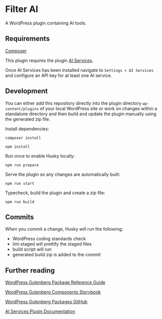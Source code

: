 # Filter AI

A WordPress plugin containing AI tools.

## Requirements

[Composer](https://getcomposer.org/download/)

This plugin requires the plugin [AI Services](https://wordpress.org/plugins/ai-services/).

Once AI Services has been installed navigate to `Settings > AI Services` and configure an API key for at least one AI service.

## Development

You can either add this repository directly into the plugin directory `wp-content/plugins` of your local WordPress site or work on changes within a standalone directory and then build and update the plugin manually using the generated zip file.

Install dependencies:

`composer install`

`npm install`

Run once to enable Husky locally:

`npm run prepare`

Serve the plugin so any changes are automatically built:

`npm run start`

Typecheck, build the plugin and create a zip file:

`npm run build`

## Commits

When you commit a change, Husky will run the following:

- WordPress coding standards check
- lint-staged will prettify the staged files
- build script will run
- generated build zip is added to the commit

## Further reading

[WordPress Gutenberg Package Reference Guide](https://developer.wordpress.org/block-editor/reference-guides/packages/)

[WordPress Gutenberg Components Storybook](https://wordpress.github.io/gutenberg/)

[WordPress Gutenberg Packages GitHub](https://github.com/WordPress/gutenberg/tree/trunk/packages)

[AI Services Plugin Documentation](https://github.com/felixarntz/ai-services/blob/main/docs/Accessing-AI-Services-in-JavaScript.md)
